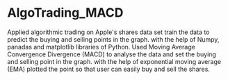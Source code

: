 # AlgoTrading_MACD
Applied algorithmic trading on Apple's  shares data set train the data to predict the buying and selling points in the graph. with the help of Numpy, panadas and matplotlib libraries of Python. Used Moving Average Convergence Divergence (MACD) to analyse the data and set the buying and selling point in the graph. with the help of exponential moving average (EMA) plotted the point so that user can easily buy and sell the shares.
